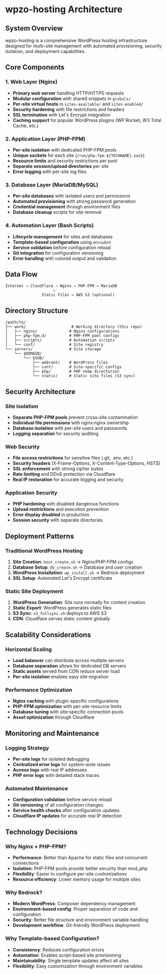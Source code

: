 # wpzo-hosting Architecture

## System Overview

wpzo-hosting is a comprehensive WordPress hosting infrastructure designed for multi-site management with automated provisioning, security isolation, and deployment capabilities.

## Core Components

### 1. Web Layer (Nginx)
- **Primary web server** handling HTTP/HTTPS requests
- **Modular configuration** with shared snippets in `globals/`
- **Per-site virtual hosts** in `sites-available/` and `sites-enabled/`
- **Security hardening** with file restrictions and headers
- **SSL termination** with Let's Encrypt integration
- **Caching support** for popular WordPress plugins (WP Rocket, W3 Total Cache, etc.)

### 2. Application Layer (PHP-FPM)
- **Per-site isolation** with dedicated PHP-FPM pools
- **Unique sockets** for each site (`/run/php-fpm-${TECHNAME}.sock`)
- **Resource limits** and security restrictions per pool
- **Separate session/upload directories** per site
- **Error logging** with per-site log files

### 3. Database Layer (MariaDB/MySQL)
- **Per-site databases** with isolated users and permissions
- **Automated provisioning** with strong password generation
- **Credential management** through environment files
- **Database cleanup** scripts for site removal

### 4. Automation Layer (Bash Scripts)
- **Lifecycle management** for sites and databases  
- **Template-based configuration** using `envsubst`
- **Service validation** before configuration reload
- **Git integration** for configuration versioning
- **Error handling** with colored output and validation

## Data Flow

```
Internet → Cloudflare → Nginx → PHP-FPM → MariaDB
                     ↓
                Static Files → AWS S3 (optional)
```

## Directory Structure

```
/path/to/
├── work/                    # Working directory (this repo)
│   ├── nginx/              # Nginx configurations
│   ├── php-fpm.d/          # PHP-FPM pool configs
│   ├── scripts/            # Automation scripts
│   └── conf/               # Site registry
└── servers/                # Site storage
    └── $DOMAIN/
        └── $SUB/
            ├── webroot/    # WordPress files
            ├── conf/       # Site-specific configs
            ├── php/        # PHP temp directories
            └── static/     # Static site files (S3 sync)
```

## Security Architecture

### Site Isolation
- **Separate PHP-FPM pools** prevent cross-site contamination
- **Individual file permissions** with nginx:nginx ownership
- **Database isolation** with per-site users and passwords
- **Logging separation** for security auditing

### Web Security
- **File access restrictions** for sensitive files (.git, .env, etc.)
- **Security headers** (X-Frame-Options, X-Content-Type-Options, HSTS)
- **SSL enforcement** with strong cipher suites
- **Rate limiting** and DDoS protection via Cloudflare
- **Real IP restoration** for accurate logging and security

### Application Security
- **PHP hardening** with disabled dangerous functions
- **Upload restrictions** and execution prevention
- **Error display disabled** in production
- **Session security** with separate directories

## Deployment Patterns

### Traditional WordPress Hosting
1. **Site Creation**: `host_create.sh` → Nginx/PHP-FPM configs
2. **Database Setup**: `db_create.sh` → Database and user creation
3. **WordPress Installation**: `wp_install.sh` → Bedrock deployment
4. **SSL Setup**: Automated Let's Encrypt certificate

### Static Site Deployment
1. **WordPress Generation**: Site runs normally for content creation
2. **Static Export**: WordPress generates static files
3. **S3 Sync**: `s3_fullsync.sh` deploys to AWS S3
4. **CDN**: Cloudflare serves static content globally

## Scalability Considerations

### Horizontal Scaling
- **Load balancer** can distribute across multiple servers
- **Database separation** allows for dedicated DB servers
- **Static assets** served from CDN reduce server load
- **Per-site isolation** enables easy site migration

### Performance Optimization
- **Nginx caching** with plugin-specific configurations
- **PHP-FPM optimization** with per-site resource limits
- **Database tuning** with site-specific connection pools
- **Asset optimization** through Cloudflare

## Monitoring and Maintenance

### Logging Strategy
- **Per-site logs** for isolated debugging
- **Centralized error logs** for system-wide issues
- **Access logs** with real IP addresses
- **PHP error logs** with detailed stack traces

### Automated Maintenance
- **Configuration validation** before service reload
- **Git versioning** of all configuration changes
- **Service health checks** after configuration updates
- **Cloudflare IP updates** for accurate real IP detection

## Technology Decisions

### Why Nginx + PHP-FPM?
- **Performance**: Better than Apache for static files and concurrent connections
- **Isolation**: PHP-FPM pools provide better security than mod_php
- **Flexibility**: Easier to configure per-site customizations
- **Resource efficiency**: Lower memory usage for multiple sites

### Why Bedrock?
- **Modern WordPress**: Composer dependency management
- **Environment-based config**: Proper separation of code and configuration
- **Security**: Better file structure and environment variable handling
- **Development workflow**: Git-friendly WordPress deployment

### Why Template-based Configuration?
- **Consistency**: Reduces configuration errors
- **Automation**: Enables script-based site provisioning
- **Maintainability**: Single template updates affect all sites
- **Flexibility**: Easy customization through environment variables